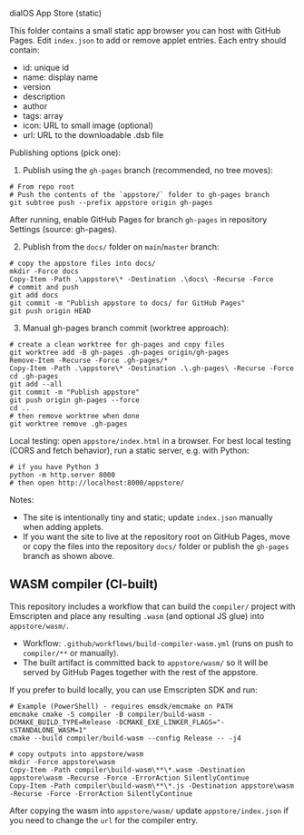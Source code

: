 dialOS App Store (static)

This folder contains a small static app browser you can host with GitHub Pages. Edit `index.json` to add or remove applet entries. Each entry should contain:

- id: unique id
- name: display name
- version
- description
- author
- tags: array
- icon: URL to small image (optional)
- url: URL to the downloadable .dsb file

Publishing options (pick one):

1) Publish using the `gh-pages` branch (recommended, no tree moves):

```pwsh
# From repo root
# Push the contents of the `appstore/` folder to gh-pages branch
git subtree push --prefix appstore origin gh-pages
```

After running, enable GitHub Pages for branch `gh-pages` in repository Settings (source: gh-pages).

2) Publish from the `docs/` folder on `main`/`master` branch:

```pwsh
# copy the appstore files into docs/
mkdir -Force docs
Copy-Item -Path .\appstore\* -Destination .\docs\ -Recurse -Force
# commit and push
git add docs
git commit -m "Publish appstore to docs/ for GitHub Pages"
git push origin HEAD
```

3) Manual gh-pages branch commit (worktree approach):

```pwsh
# create a clean worktree for gh-pages and copy files
git worktree add -B gh-pages .gh-pages origin/gh-pages
Remove-Item -Recurse -Force .gh-pages/*
Copy-Item -Path .\appstore\* -Destination .\.gh-pages\ -Recurse -Force
cd .gh-pages
git add --all
git commit -m "Publish appstore"
git push origin gh-pages --force
cd ..
# then remove worktree when done
git worktree remove .gh-pages
```

Local testing: open `appstore/index.html` in a browser. For best local testing (CORS and fetch behavior), run a static server, e.g. with Python:

```pwsh
# if you have Python 3
python -m http.server 8000
# then open http://localhost:8000/appstore/
```

Notes:
- The site is intentionally tiny and static; update `index.json` manually when adding applets.
- If you want the site to live at the repository root on GitHub Pages, move or copy the files into the repository `docs/` folder or publish the `gh-pages` branch as shown above.

WASM compiler (CI-built)
-----------------------

This repository includes a workflow that can build the `compiler/` project with Emscripten and place any resulting `.wasm` (and optional JS glue) into `appstore/wasm/`.

- Workflow: `.github/workflows/build-compiler-wasm.yml` (runs on push to `compiler/**` or manually).
- The built artifact is committed back to `appstore/wasm/` so it will be served by GitHub Pages together with the rest of the appstore.

If you prefer to build locally, you can use Emscripten SDK and run:

```pwsh
# Example (PowerShell) - requires emsdk/emcmake on PATH
emcmake cmake -S compiler -B compiler/build-wasm -DCMAKE_BUILD_TYPE=Release -DCMAKE_EXE_LINKER_FLAGS="-sSTANDALONE_WASM=1"
cmake --build compiler/build-wasm --config Release -- -j4

# copy outputs into appstore/wasm
mkdir -Force appstore\wasm
Copy-Item -Path compiler\build-wasm\**\*.wasm -Destination appstore\wasm -Recurse -Force -ErrorAction SilentlyContinue
Copy-Item -Path compiler\build-wasm\**\*.js -Destination appstore\wasm -Recurse -Force -ErrorAction SilentlyContinue
```

After copying the wasm into `appstore/wasm/` update `appstore/index.json` if you need to change the `url` for the compiler entry.
